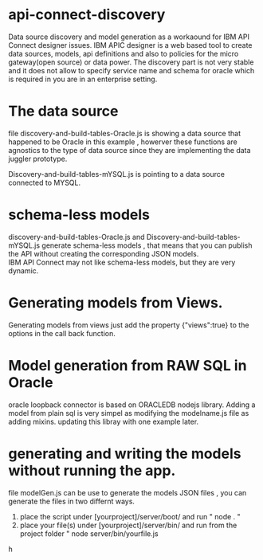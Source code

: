 #  api-connect-discovery
Data source discovery and model generation as a workaound for IBM API Connect designer issues.
IBM APIC designer is a web based tool to create data sources, models, api definitions and also to policies for the micro gateway(open source) or data power.
The discovery part is not very stable and it does not allow to specify service name and schema for oracle which is required in you are in an enterprise setting.

# The data source
file discovery-and-build-tables-Oracle.js  is showing a data source that happened to be Oracle in this example , howerver these functions are agnostics to the type of data source since they are implementing  the data juggler prototype.

Discovery-and-build-tables-mYSQL.js is pointing to a data source connected to MYSQL. 


# schema-less models
discovery-and-build-tables-Oracle.js  and Discovery-and-build-tables-mYSQL.js generate  schema-less models , that means that you can publish the API without creating the corresponding JSON models.   
IBM API Connect may not like schema-less models, but they are very dynamic.  

# Generating models from Views.
Generating models from views just add the property   {"views":true} to the options in the call back function. 


# Model generation from RAW SQL in Oracle
oracle loopback connector is based on  ORACLEDB  nodejs library. 
Adding a model from plain sql is very simpel as    modifying the modelname.js file as adding mixins.
updating this libray with one example later. 

#  generating and writing the models without running the app.
file modelGen.js  can be use to generate the models JSON files , you can generate the files in two differnt ways.
1) place the script under [yourproject]/server/boot/ and run  " node . " 
2) place your file(s) under [yourproject]/server/bin/  and   run from the project folder  "  node server/bin/yourfile.js 

h

